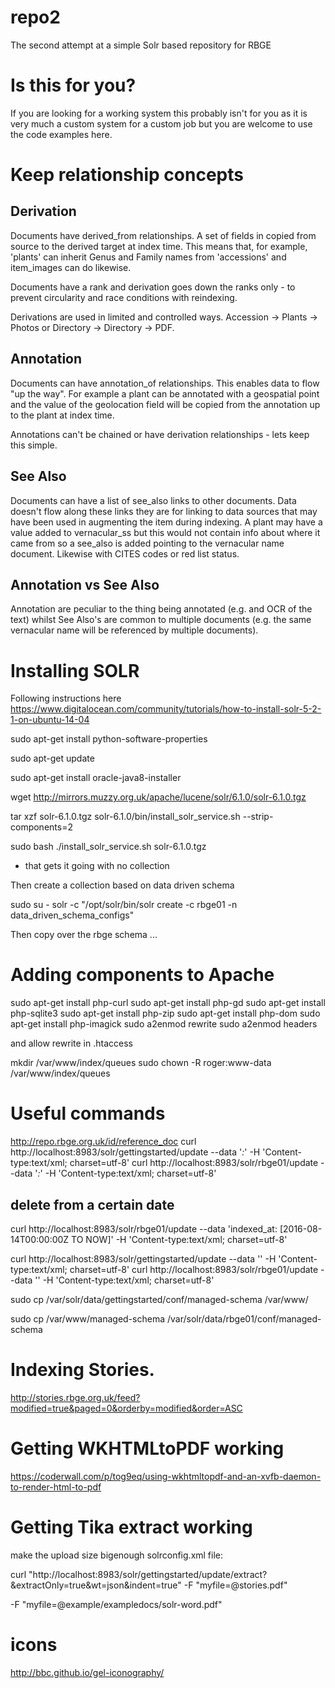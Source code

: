 # repo2
The second attempt at a simple Solr based repository for RBGE

# Is this for you?

If you are looking for a working system this probably isn't for you as it is very much a custom system for a custom job but you are welcome to use the code examples here.

# Keep relationship concepts

## Derivation 

Documents have derived_from relationships. A set of fields in copied from source to the derived target at index time. This means that, for example, 'plants' can inherit Genus and Family names from 'accessions' and item_images can do likewise. 

Documents have a rank and derivation goes down the ranks only - to prevent circularity and race conditions with reindexing.

Derivations are used in limited and controlled ways. Accession -> Plants -> Photos or Directory -> Directory -> PDF.

## Annotation

Documents can have annotation_of relationships. This enables data to flow "up the way". For example a plant can be annotated with a geospatial point and the value of the geolocation field will be copied from the annotation up to the plant at index time.

Annotations can't be chained or have derivation relationships - lets keep this simple.

## See Also

Documents can have a list of see_also links to other documents. Data doesn't flow along these links they are for linking to data sources that may have been used in augmenting the item during indexing. A plant may have a value added to vernacular_ss  but this would not contain info about where it came from so a see_also is added pointing to the vernacular name document.  Likewise with CITES codes or red list status.

## Annotation vs See Also

Annotation are peculiar to the thing being annotated (e.g. and OCR of the text) whilst See Also's are common to multiple documents (e.g. the same vernacular name will be referenced by multiple documents).



# Installing SOLR

Following instructions here https://www.digitalocean.com/community/tutorials/how-to-install-solr-5-2-1-on-ubuntu-14-04

sudo apt-get install python-software-properties

sudo apt-get update

sudo apt-get install oracle-java8-installer

wget http://mirrors.muzzy.org.uk/apache/lucene/solr/6.1.0/solr-6.1.0.tgz

tar xzf solr-6.1.0.tgz solr-6.1.0/bin/install_solr_service.sh --strip-components=2

sudo bash ./install_solr_service.sh solr-6.1.0.tgz

- that gets it going with no collection

Then create a collection based on data driven schema

sudo su - solr -c "/opt/solr/bin/solr create -c rbge01 -n data_driven_schema_configs"

Then copy over the rbge schema ...

# Adding components to Apache

sudo apt-get install php-curl
sudo apt-get install php-gd
sudo apt-get install php-sqlite3
sudo apt-get install php-zip
sudo apt-get install php-dom
sudo apt-get install php-imagick
sudo a2enmod rewrite
sudo a2enmod headers

and allow rewrite in .htaccess 


mkdir /var/www/index/queues
sudo chown -R roger:www-data /var/www/index/queues

# Useful commands
http://repo.rbge.org.uk/id/reference_doc
curl http://localhost:8983/solr/gettingstarted/update --data '<delete><query>*:*</query></delete>' -H 'Content-type:text/xml; charset=utf-8'
curl http://localhost:8983/solr/rbge01/update --data '<delete><query>*:*</query></delete>' -H 'Content-type:text/xml; charset=utf-8'

## delete from a certain date
curl http://localhost:8983/solr/rbge01/update --data '<delete><query>indexed_at: [2016-08-14T00:00:00Z TO NOW]</query></delete>' -H 'Content-type:text/xml; charset=utf-8'

curl http://localhost:8983/solr/gettingstarted/update --data '<commit/>' -H 'Content-type:text/xml; charset=utf-8'
curl http://localhost:8983/solr/rbge01/update --data '<commit/>' -H 'Content-type:text/xml; charset=utf-8'


sudo cp /var/solr/data/gettingstarted/conf/managed-schema /var/www/

sudo cp  /var/www/managed-schema /var/solr/data/rbge01/conf/managed-schema




# Indexing Stories.
http://stories.rbge.org.uk/feed?modified=true&paged=0&orderby=modified&order=ASC

# Getting WKHTMLtoPDF working

https://coderwall.com/p/tog9eq/using-wkhtmltopdf-and-an-xvfb-daemon-to-render-html-to-pdf

# Getting Tika extract working

make the upload size bigenough
solrconfig.xml file: <requestDispatcher handleSelect=”true”> <requestParsers enableRemoteStreaming=”false” multipartUploadLimitInKB=”10240″ />

curl "http://localhost:8983/solr/gettingstarted/update/extract?&extractOnly=true&wt=json&indent=true" -F "myfile=@stories.pdf"

-F "myfile=@example/exampledocs/solr-word.pdf"

# icons

 http://bbc.github.io/gel-iconography/